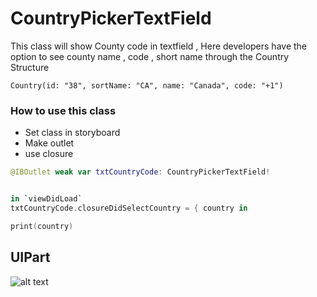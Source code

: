 #  CountryPickerTextField

This class will show County code in textfield , Here developers have the option to see county name , code , short name through the Country Structure

`Country(id: "38", sortName: "CA", name: "Canada", code: "+1")`


### How to use  this class
 * Set class in storyboard
  *  Make outlet
   *  use closure

```swift
@IBOutlet weak var txtCountryCode: CountryPickerTextField!


in `viewDidLoad`
txtCountryCode.closureDidSelectCountry = { country in

print(country)

```
## UIPart

![alt text](https://github.com/vijayvir/SwiftUtilities/blob/master/CountryCodes/CountryCodes/counrtyCodeSnapshot.png "Logo Title Text 1")
